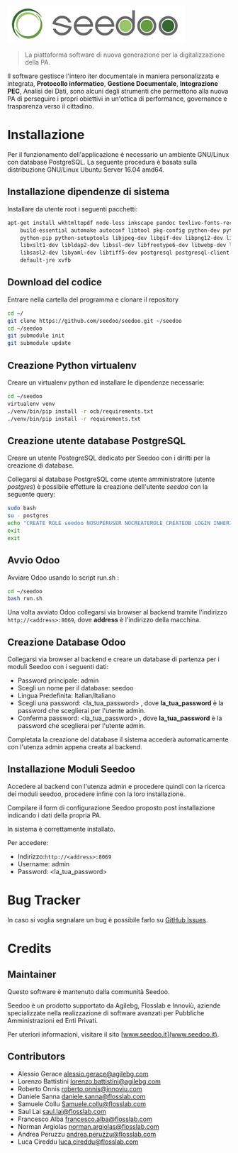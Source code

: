 ![Seedoo](doc/img/logo.png "Seedoo")

> La piattaforma software di nuova generazione per la digitalizzazione della PA.

Il software gestisce l'intero iter documentale in maniera personalizzata e integrata,
**Protocollo informatico**, **Gestione Documentale**, **Integrazione PEC**, Analisi dei Dati, sono alcuni degli strumenti
che permettono alla nuova PA di perseguire i propri obiettivi in un'ottica di performance,
governance e trasparenza verso il cittadino.

# Installazione

Per il funzionamento dell'applicazione è necessario un ambiente GNU/Linux con database PostgreSQL.
La seguente procedura è basata sulla distribuzione GNU/Linux Ubuntu Server 16.04 amd64.

## Installazione dipendenze di sistema

Installare da utente root i seguenti pacchetti:

```bash
apt-get install wkhtmltopdf node-less inkscape pandoc texlive-fonts-recommended \
    build-essential automake autoconf libtool pkg-config python-dev python-virtualenv \
    python-pip python-setuptools libjpeg-dev libgif-dev libpng12-dev libpq-dev libxml2-dev \
    libxslt1-dev libldap2-dev libssl-dev libfreetype6-dev libwebp-dev libdotconf-dev \
    libsasl2-dev libyaml-dev libtiff5-dev postgresql postgresql-client poppler-utils \
    default-jre xvfb
```
## Download del codice

Entrare nella cartella del programma e clonare il repository

```bash
cd ~/
git clone https://github.com/seedoo/seedoo.git ~/seedoo
cd ~/seedoo
git submodule init
git submodule update
```

## Creazione Python virtualenv

Creare un virtualenv python ed installare le dipendenze necessarie:

```bash
cd ~/seedoo
virtualenv venv
./venv/bin/pip install -r ocb/requirements.txt 
./venv/bin/pip install -r requirements.txt
```

## Creazione utente database PostgreSQL

Creare un utente PostegreSQL dedicato per Seedoo con i diritti per la creazione di database. 

Collegarsi al database PostgreSQL come utente amministratore (utente *postgres*) è possibile effetture la creazione dell'utente *seedoo* con la seguente query:

```bash
sudo bash
su - postgres
echo "CREATE ROLE seedoo NOSUPERUSER NOCREATEROLE CREATEDB LOGIN INHERIT NOREPLICATION ENCRYPTED PASSWORD 'seedoo';" | psql
exit
exit
```

## Avvio Odoo

Avviare Odoo usando lo script run.sh :

```bash
cd ~/seedoo
bash run.sh
```
Una volta avviato Odoo collegarsi via browser al backend tramite l'indirizzo `http://<address>:8069`, dove **address** è l'indirizzo della macchina.

## Creazione Database Odoo

Collegarsi via browser al backend e creare un database di partenza per i moduli Seedoo con i seguenti dati:

* Password principale: admin
* Scegli un nome per il database: seedoo
* Lingua Predefinita: Italian/Italiano
* Scegli una password: <la_tua_password> , dove **la_tua_password** è la password che sceglierai per l'utente admin.
* Conferma password: <la_tua_password> , dove **la_tua_password** è la password che sceglierai per l'utente admin.

Completata la creazione del database il sistema accederà automaticamente con l'utenza admin appena creata al backend.

## Installazione Moduli Seedoo

Accedere al backend con l'utenza admin e procedere quindi con la ricerca dei moduli seedoo, procedere infine con la loro installazione.

Compilare il form di configurazione Seedoo proposto post installazione indicando i dati della propria PA.

In sistema è correttamente installato.

Per accedere:

* Indirizzo:`http://<address>:8069`
* Username: admin
* Password: <la_tua_password>


# Bug Tracker

In caso si voglia segnalare un bug è possibile farlo su [GitHub Issues](https://github.com/seedoo/seedoo/issues).


# Credits

## Maintainer

Questo software è mantenuto dalla communità Seedoo.

Seedoo è un prodotto supportato da Agilebg, Flosslab e Innoviù, aziende specializzate nella realizzazione di software
avanzati per Pubbliche Amministrazioni ed Enti Privati.

Per uteriori informazioni, visitare il sito [www.seedoo.it](www.seedoo.it).

## Contributors

* Alessio Gerace <alessio.gerace@agilebg.com>
* Lorenzo Battistini <lorenzo.battistini@agilebg.com>
* Roberto Onnis <roberto.onnis@innoviu.com>
* Daniele Sanna <daniele.sanna@flosslab.com>
* Samuele Collu <Samuele.collu@flosslab.com>
* Saul Lai <saul.lai@flosslab.com>
* Francesco Alba <francesco.alba@flosslab.com>
* Norman Argiolas <norman.argiolas@flosslab.com>
* Andrea Peruzzu <andrea.peruzzu@flosslab.com>
* Luca Cireddu <luca.cireddu@flosslab.com>
